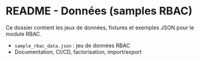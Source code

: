 # README - Données (samples RBAC)

Ce dossier contient les jeux de données, fixtures et exemples JSON pour le module RBAC.

- `sample_rbac_data.json` : jeu de données RBAC
- Documentation, CI/CD, factorisation, import/export
